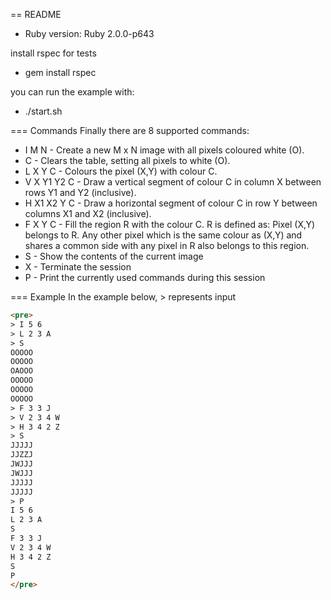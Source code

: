 == README

* Ruby version: Ruby 2.0.0-p643

install rspec for tests
* gem install rspec

you can run the example with:
* ./start.sh

=== Commands
Finally there are 8 supported commands:

* I M N - Create a new M x N image with all pixels coloured white (O).
* C - Clears the table, setting all pixels to white (O).
* L X Y C - Colours the pixel (X,Y) with colour C.
* V X Y1 Y2 C - Draw a vertical segment of colour C in column X between rows Y1 and Y2 (inclusive).
* H X1 X2 Y C - Draw a horizontal segment of colour C in row Y between columns X1 and X2 (inclusive).
* F X Y C - Fill the region R with the colour C. R is defined as: Pixel (X,Y) belongs to R. Any other pixel which is the same colour as (X,Y) and shares a common side with any pixel in R also belongs to this region.
* S - Show the contents of the current image
* X - Terminate the session
* P - Print the currently used commands during this session

=== Example
In the example below, > represents input

```html
<pre>
> I 5 6 
> L 2 3 A
> S
OOOOO
OOOOO
OAOOO
OOOOO
OOOOO
OOOOO
> F 3 3 J
> V 2 3 4 W
> H 3 4 2 Z
> S
JJJJJ
JJZZJ
JWJJJ
JWJJJ
JJJJJ
JJJJJ
> P
I 5 6
L 2 3 A
S
F 3 3 J
V 2 3 4 W
H 3 4 2 Z
S
P
</pre>
```